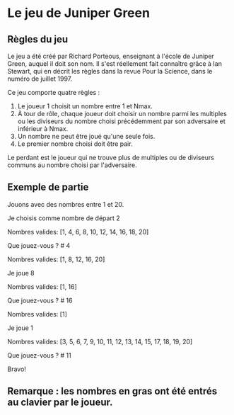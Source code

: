 # Le jeu de Juniper Green

## Règles du jeu 

Le jeu a été créé par Richard Porteous, enseignant à l'école de Juniper Green, auquel il doit son nom. 
Il s'est réellement fait connaître grâce à Ian Stewart, qui en décrit les règles dans la revue Pour la Science, dans le numéro de juillet 1997. 

Ce jeu comporte quatre règles : 
1. Le joueur 1 choisit un nombre entre 1 et Nmax. 
2. À tour de rôle, chaque joueur doit choisir un nombre parmi les multiples ou les diviseurs du nombre choisi précédemment par son adversaire et inférieur à Nmax. 
3. Un nombre ne peut être joué qu'une seule fois. 
4. Le premier nombre choisi doit être pair. 

Le perdant est le joueur qui ne trouve plus de multiples ou de diviseurs communs au nombre choisi par l'adversaire.

## Exemple de partie 

Jouons avec des nombres entre 1 et 20. 

Je choisis comme nombre de départ 2 

Nombres valides: [1, 4, 6, 8, 10, 12, 14, 16, 18, 20]

Que jouez-vous ? # 4 

Nombres valides: [1, 8, 12, 16, 20] 

Je joue 8 

Nombres valides: [1, 16]

Que jouez-vous ? # 16 

Nombres valides: [1] 

Je joue 1 

Nombres valides: [3, 5, 6, 7, 9, 10, 11, 12, 13, 14, 15, 17, 18, 19, 20]

Que jouez-vous ? # 11 

Bravo! 

## Remarque : les nombres en gras ont été entrés au clavier par le joueur.
